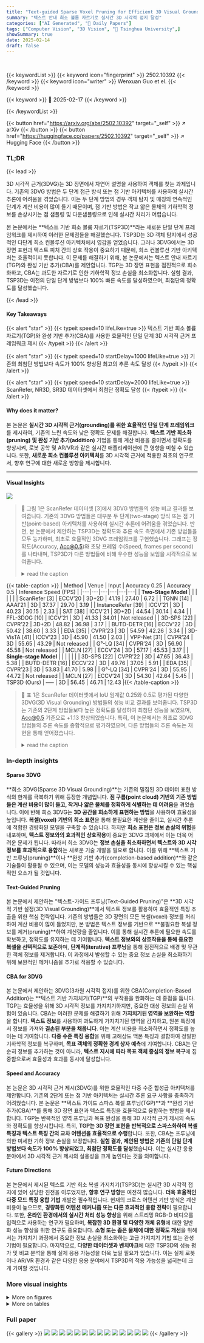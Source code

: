 ```yaml
---
title: "Text-guided Sparse Voxel Pruning for Efficient 3D Visual Grounding"
summary: "텍스트 안내 희소 볼륨 자르기로 실시간 3D 시각적 접지 달성"
categories: ["AI Generated", "🤗 Daily Papers"]
tags: ["Computer Vision", "3D Vision", "🏢 Tsinghua University",]
showSummary: true
date: 2025-02-14
draft: false
---
```


<br>

{{< keywordList >}}
{{< keyword icon="fingerprint" >}} 2502.10392 {{< /keyword >}}
{{< keyword icon="writer" >}} Wenxuan Guo et el. {{< /keyword >}}
 
{{< keyword >}} 🤗 2025-02-17 {{< /keyword >}}
 
{{< /keywordList >}}

{{< button href="https://arxiv.org/abs/2502.10392" target="_self" >}}
↗ arXiv
{{< /button >}}
{{< button href="https://huggingface.co/papers/2502.10392" target="_self" >}}
↗ Hugging Face
{{< /button >}}




### TL;DR


{{< lead >}}

3D 시각적 근거(3DVG)는 3D 장면에서 자연어 설명을 사용하여 객체를 찾는 과제입니다. 기존의 3DVG 방법은 두 단계 접근 방식 또는 점 기반 아키텍처를 사용하여 실시간 추론에 어려움을 겪었습니다. 이는 두 단계 방법의 경우 객체 탐지 및 매칭의 연속적인 단계가 계산 비용이 많이 들기 때문이며, 점 기반 방법은 작고 얇은 물체의 기하학적 정보를 손상시키는 점 샘플링 및 다운샘플링으로 인해 실시간 처리가 어렵습니다.

본 논문에서는 **텍스트 기반 희소 볼륨 자르기(TSP3D)**라는 새로운 단일 단계 프레임워크를 제시하여 이러한 문제점들을 해결했습니다. TSP3D는 3D 객체 탐지에서 성공적인 다단계 희소 컨볼루션 아키텍처에서 영감을 얻었습니다. 그러나 3DVG에서는 3D 장면 표현과 텍스트 피처 간의 상호 작용이 중요하기 때문에, 희소 컨볼루션 기반 아키텍처는 효율적이지 못합니다. 이 문제를 해결하기 위해, 본 논문에서는 텍스트 안내 자르기(TGP)와 완성 기반 추가(CBA)를 제안합니다. TGP는 3D 장면 표현을 점진적으로 희소화하고, CBA는 과도한 자르기로 인한 기하학적 정보 손실을 최소화합니다.  실험 결과, TSP3D는 이전의 단일 단계 방법보다 100% 빠른 속도를 달성하였으며, 최첨단의 정확도를 달성했습니다.

{{< /lead >}}


#### Key Takeaways

{{< alert "star" >}}
{{< typeit speed=10 lifeLike=true >}} 텍스트 기반 희소 볼륨 자르기(TGP)와 완성 기반 추가(CBA)를 사용한 효율적인 단일 단계 3D 시각적 근거 프레임워크 제시 {{< /typeit >}}
{{< /alert >}}

{{< alert "star" >}}
{{< typeit speed=10 startDelay=1000 lifeLike=true >}} 기존의 최첨단 방법보다 속도가 100% 향상된 최고의 추론 속도 달성 {{< /typeit >}}
{{< /alert >}}

{{< alert "star" >}}
{{< typeit speed=10 startDelay=2000 lifeLike=true >}} ScanRefer, NR3D, SR3D 데이터셋에서 최첨단 정확도 달성 {{< /typeit >}}
{{< /alert >}}

#### Why does it matter?
본 논문은 **실시간 3D 시각적 근거(grounding)를 위한 효율적인 단일 단계 프레임워크**를 제시하여, 기존의 느린 속도와 낮은 정확도 문제를 해결합니다. **텍스트 기반 희소화(pruning) 및 완성 기반 추가(addition)** 기법을 통해 계산 비용을 줄이면서 정확도를 향상시켜, 로봇 공학 및 AR/VR과 같은 실시간 애플리케이션에 큰 영향을 미칠 수 있습니다.  또한, **새로운 희소 컨볼루션 아키텍처**를 3D 시각적 근거에 적용한 최초의 연구로서, 향후 연구에 대한 새로운 방향을 제시합니다.

------
#### Visual Insights



![](https://arxiv.org/html/2502.10392/x1.png)

> 🔼 그림 1은 ScanRefer 데이터셋 [3]에서 3DVG 방법들의 성능 비교 결과를 보여줍니다.  기존의 3DVG 방법들은 대부분 두 단계(two-stage) 방식 또는 점 기반(point-based) 아키텍처를 사용하여 실시간 추론에 어려움을 겪었습니다.  반면, 본 논문에서 제안하는 TSP3D는 정확도와 추론 속도 측면에서 기존 방법들을 모두 능가하며, 최초로 효율적인 3DVG 프레임워크를 구현했습니다.  그래프는 정확도(Accuracy, Acc@0.5)와 초당 프레임 수(Speed, frames per second)를 나타내며, TSP3D가 다른 방법들에 비해 우수한 성능을 보임을 시각적으로 보여줍니다.
> <details>
> <summary>read the caption</summary>
> Figure 1: Comparison of 3DVG methods on ScanRefer dataset [3]. Our TSP3D surpasses existing methods in both accuracy and inference speed, achieving the first efficient 3DVG framework.
> </details>





{{< table-caption >}}
| Method | Venue | Input | Accuracy 0.25 | Accuracy 0.5 | Inference Speed (FPS) |
|---|---|---|---|---|---| 
| **Two-Stage Model** |  |  |  |  |  |
| ScanRefer [3] | ECCV’20 | 3D+2D | 41.19 | 27.40 | 6.72 |
| TGNN [14] | AAAI’21 | 3D | 37.37 | 29.70 | 3.19 |
| InstanceRefer [39] | ICCV’21 | 3D | 40.23 | 30.15 | 2.33 |
| SAT [38] | ICCV’21 | 3D+2D | 44.54 | 30.14 | 4.34 |
| FFL-3DOG [10] | ICCV’21 | 3D | 41.33 | 34.01 | Not released |
| 3D-SPS [22] | CVPR’22 | 3D+2D | 48.82 | 36.98 | 3.17 |
| BUTD-DETR [16] | ECCV’22 | 3D | 50.42 | 38.60 | 3.33 |
| EDA [35] | CVPR’23 | 3D | 54.59 | 42.26 | 3.34 |
| 3D-VisTA [41] | ICCV’23 | 3D | 45.90 | 41.50 | 2.03 |
| VPP-Net [31] | CVPR’24 | 3D | 55.65 | 43.29 | Not released |
| G³-LQ [34] | CVPR’24 | 3D | 56.90 | 45.58 | Not released |
| MCLN [27] | ECCV’24 | 3D | 57.17 | 45.53 | 3.17 |
| **Single-stage Model** |  |  |  |  |  |
| 3D-SPS [22] | CVPR’22 | 3D | 47.65 | 36.43 | 5.38 |
| BUTD-DETR [16] | ECCV’22 | 3D | 49.76 | 37.05 | 5.91 |
| EDA [35] | CVPR’23 | 3D | 53.83 | 41.70 | 5.98 |
| G³-LQ [34] | CVPR’24 | 3D | 55.95 | 44.72 | Not released |
| MCLN [27] | ECCV’24 | 3D | 54.30 | 42.64 | 5.45 |
| TSP3D (Ours) | —– | 3D | 56.45 | 46.71 | 12.43 |{{< /table-caption >}}

> 🔼 표 1은 ScanRefer 데이터셋에서 IoU 임계값 0.25와 0.5로 평가된 다양한 3DVG(3D Visual Grounding) 방법들의 성능 비교 결과를 보여줍니다. TSP3D는 기존의 2단계 방법들보다 높은 정확도를 달성하여 최첨단 성능을 보였으며, Acc@0.5 기준으로 +1.13 향상되었습니다. 특히, 이 논문에서는 최초로 3DVG 방법들의 추론 속도를 종합적으로 평가하였으며, 다른 방법들의 추론 속도는 재현을 통해 얻어졌습니다.
> <details>
> <summary>read the caption</summary>
> Table 1: Comparison of methods on the ScanRefer dataset evaluated at IoU thresholds of 0.25 and 0.5. TSP3D achieves state-of-the-art accuracy even compared with two-stage methods, with +1.131.13+1.13+ 1.13 lead on Acc@0.5. Notably, we are the first to comprehensively evaluate inference speed for 3DVG methods. The inference speeds of other methods are obtained through our reproduction.
> </details>





### In-depth insights


#### Sparse 3DVG
**희소 3DVG(Sparse 3D Visual Grounding)**는 기존의 밀집된 3D 데이터 표현 방식의 한계를 극복하기 위해 등장한 개념입니다.  **점 구름(point cloud) 기반의 기존 방법들은 계산 비용이 많이 들고, 작거나 얇은 물체를 정확하게 식별하는 데 어려움**을 겪었습니다. 이에 반해 희소 3DVG는 **3D 공간을 희소하게 표현하는 방법**을 사용하여 효율성을 높입니다.  **복셀(voxel) 기반의 희소 표현**을 통해 불필요한 계산을 줄이고, 실시간 추론에 적합한 경량화된 모델을 구축할 수 있습니다.  하지만 **희소 표현은 정보 손실의 위험**을 내포하며,  **텍스트 정보와의 효과적인 상호작용**이 중요한 3DVG 과제에서 이는 더욱 어려운 문제가 됩니다. 따라서 희소 3DVG는 **정보 손실을 최소화하면서 텍스트와 3D 시각 정보를 효과적으로 융합**하는 새로운 기술 개발을 필요로 합니다. 이를 위해 **텍스트 기반 프루닝(pruning)**이나 **완성 기반 추가(completion-based addition)**와 같은 기술들이 활용될 수 있으며, 이는 모델의 성능과 효율성을 동시에 향상시킬 수 있는 핵심적인 요소가 될 것입니다.

#### Text-Guided Pruning
본 논문에서 제안하는 "텍스트-가이드 프루닝(Text-Guided Pruning)"은 **3D 시각적 기반 설정(3D Visual Grounding)**에서 텍스트 정보를 활용하여 효율적인 특징 추출을 위한 핵심 전략입니다.  기존의 방법들은 3D 장면의 모든 복셀(voxel) 정보를 처리하여 계산 비용이 많이 들었지만,  본 방법은 텍스트 정보를 기반으로 **불필요한 복셀 정보를 제거(pruning)**하여 계산량을 줄입니다. 이를 통해 실시간 추론에 필요한 속도를 확보하고, 정확도를 유지하는 데 기여합니다.  **텍스트 정보와의 상호작용을 통해 중요한 복셀을 선택적으로 보존**하며,  **단계적(iterative) 프루닝**을 통해 점진적으로 배경 및 무관한 객체 정보를 제거합니다. 이 과정에서 발생할 수 있는 중요 정보 손실을 최소화하기 위해 보완적인 메커니즘을 추가로 적용할 수 있습니다.

#### CBA for 3DVG
본 논문에서 제안하는 3DVG(3차원 시각적 접지)를 위한 CBA(Completion-Based Addition)는 **텍스트 기반 가지치기(TGP)**의 부작용을 완화하는 데 중점을 둡니다. TGP는 효율성을 위해 3D 시각적 정보를 가지치기하지만, 중요한 대상 정보의 손실 위험이 있습니다. CBA는 이러한 문제를 해결하기 위해 **가지치기된 영역을 보완하는 역할**을 합니다.  **텍스트 정보**를 사용하여 과도하게 가지치기된 영역을 감지하고, 원본 특징에서 정보를 가져와 **결손된 부분을 채웁니다**. 이는 계산 비용을 최소화하면서 정확도를 높이는 데 기여합니다.  **다중 수준 특징 융합**을 위해 고해상도 백본 특징과 결합하여 정밀한 기하학적 정보를 복구하며, **목표 객체의 정확한 경계 상자 예측**에 기여합니다.  CBA는 단순히 정보를 추가하는 것이 아니라, **텍스트 지시에 따라 목표 객체 중심의 정보 복구**에 집중함으로써 효율성과 효과를 동시에 달성합니다.

#### Speed and Accuracy
본 논문은 3D 시각적 근거 제시(3DVG)를 위한 효율적인 다중 수준 합성곱 아키텍처를 제안합니다. 기존의 2단계 또는 점 기반 아키텍처는 실시간 추론 요구 사항을 충족하기 어려웠습니다. 본 논문은 **텍스트 가이드 스파스 복셀 프루닝(TGP)**과 **완성 기반 추가(CBA)**를 통해 3D 장면 표현과 텍스트 특징을 효율적으로 융합하는 방법을 제시합니다. TGP는 반복적인 영역 프루닝과 목표 완성을 통해 3D 시각적 근거 제시의 속도와 정확도를 향상시킵니다. 특히, **TGP는 3D 장면 표현을 반복적으로 스파스화하여 복셀 특징과 텍스트 특징 간의 교차 어텐션을 효율적으로 수행**합니다. 또한, CBA는 프루닝에 의한 미세한 기하 정보 손실을 보정합니다. **실험 결과, 제안된 방법은 기존의 단일 단계 방법보다 속도가 100% 향상되었고, 최첨단 정확도를 달성**했습니다.  이는 실시간 응용 분야에서 3D 시각적 근거 제시의 실용성을 크게 높인다는 것을 의미합니다.

#### Future Directions
본 논문에서 제시된 텍스트 기반 희소 복셀 가지치기(TSP3D)는 실시간 3D 시각적 접지에 있어 상당한 진전을 이루었지만, **향후 연구 방향**은 여전히 많습니다.  **더욱 효율적인 다중 모드 특징 융합 기법** 개발은 필수적입니다. 현재의 크로스 어텐션 기반 방식은 계산 비용이 높으므로, **경량화된 어텐션 메커니즘 또는 다른 효과적인 융합 전략**이 필요합니다. 또한, **온라인 환경에서의 실시간 처리 성능 향상**을 위해 스트리밍 RGB-D 비디오를 입력으로 사용하는 연구가 필요하며, **복잡한 3D 환경 및 다양한 개체 유형**에 대한 일반화 성능 향상을 위한 연구도 중요합니다.  **소형 또는 좁은 물체에 대한 정확도 개선**을 위해서는 가지치기 과정에서 중요한 정보 손실을 최소화하는 고급 가지치기 기법 또는 완성 기법이 필요합니다.  마지막으로, **다양한 데이터셋과 벤치마크**에 대한 TSP3D의 성능 평가 및 비교 분석을 통해 실제 응용 가능성을 더욱 높일 필요가 있습니다.  이는 실제 로봇이나 AR/VR 환경과 같은 다양한 응용 분야에서 TSP3D의 적용 가능성을 넓히는데 크게 기여할 것입니다.


### More visual insights

<details>
<summary>More on figures
</summary>


![](https://arxiv.org/html/2502.10392/x2.png)

> 🔼 그림 2는 제안된 TSP3D 모델의 구조를 보여줍니다. TSP3D는 다층 스파스 합성곱 신경망 구조를 기반으로 하며, 텍스트를 활용한 가지치기(TGP)와 완성 기반 추가(CBA)를 통해 효율적인 3D 시각적 근거 제시를 수행합니다. 그림의 오른쪽 (a)부터 (d)는 특징치 업샘플링 방법의 다양한 선택지를 보여줍니다. (a)는 텍스트 특징치와의 단순 결합으로 속도는 빠르지만 정확도가 떨어지는 방법입니다. (b)는 크로스-모달 어텐션 메커니즘을 통한 특징치 상호작용을 나타내지만, 많은 수의 복셀로 인해 제약이 있습니다. (c)는 제안된 TGP로, 텍스트 지침에 따라 복셀 특징치를 먼저 가지치기하여 복셀과 텍스트 특징치 간의 효율적인 상호작용을 가능하게 합니다. (d)는 FPS(farthest point sampling)와 보간법을 제거하고 다중 모달 특징치 상호작용을 하나로 통합하여 가지치기 전에 수행하는 TGP의 간소화된 버전입니다.
> <details>
> <summary>read the caption</summary>
> Figure 2: Illustration of TSP3D. TSP3D bulids on multi-level sparse convolutional architecture. It iteratively upsamples the voxel features with text-guided pruning (TGP), and fuses multi-level features via completion-based addition (CBA). (a) to (d) on the right side illustrate various options for feature upsampling. (a) refers to simple concatenation with text features, which is fast but less accurate. (b) refers to feature interaction through cross-modal attention mechanisms, which is constrained by the large number of voxels. (c) represents our proposed TGP, which first prunes voxel features under textual guidance and thus enables efficient interaction between voxel and text features. (d) shows a simplified version of TGP that removes farthest point sampling and interpolation, combines multi-modal feature interactions into a whole and moves it before pruning.
> </details>



![](https://arxiv.org/html/2502.10392/x5.png)

> 🔼 그림 3은 CBA(Completion-based Addition)의 작동 방식을 보여줍니다. 위쪽 그림 (b)는 대상 객체의 일부 특징이 잘려나가는 과정(과도한 가지치기)을 보여줍니다. 아래쪽 그림 (c)는 CBA를 통해 잘려나간 부분을 복원하여 예측된 완성된 특징들을 보여줍니다.  CBA는 과도한 가지치기로 인해 손실될 수 있는 중요한 기하학적 정보를 복구하는 역할을 합니다.  즉, 그림 (b)에서 잘려나간 부분을 그림 (c)처럼 복원하여 더욱 정확한 바운딩 박스 예측을 가능하게 합니다.
> <details>
> <summary>read the caption</summary>
> Figure 3: Illustration of completion-based addition. The upper figure (b) illustrates an example of over-pruning on the target. The lower figure (c) shows the completed features predicted by CBA.
> </details>



![](https://arxiv.org/html/2502.10392/x6.png)

> 🔼 표 3은 제안된 TGP(Text-guided Pruning)와 CBA(Completion-based Addition)의 영향을 ScanRefer 데이터셋에서 평가한 결과를 보여줍니다.  TGP는 텍스트 정보를 사용하여 불필요한 복셀 특징들을 제거하여 계산 비용을 줄이고, CBA는 TGP로 인해 잘못 제거될 수 있는 중요한 정보를 복구합니다.  이 표는 TGP와 CBA를 적용했을 때 ScanRefer 데이터셋에서의 정확도(Accuracy)와 속도(Speed) 변화를 보여줌으로써, 두 기법의 효과를 정량적으로 분석합니다.  각 열은 TGP와 CBA의 적용 여부를 나타내고, 정확도는 IoU(Intersection over Union) 임계값 0.25와 0.5일 때의 Acc@mIoU 값을 나타내며, 속도는 초당 프레임 수(FPS)로 표시됩니다.
> <details>
> <summary>read the caption</summary>
> Table 3: Impact of the proposed TGP and CBA. Evaluated on ScanRefer.
> </details>



![](https://arxiv.org/html/2502.10392/x7.png)

> 🔼 표 4는 ScanRefer 데이터셋에서 수행된 실험 결과로, 두 가지 CBA(Completion-based Addition)의 영향을 서로 다른 수준(level)에서 비교 분석한 것입니다. CBA는 voxel feature pruning으로 인해 손실될 수 있는 중요한 정보를 보완하기 위한 기법입니다. 이 표는 각 CBA가 적용된 경우와 적용되지 않은 경우의 성능(Accuracy) 및 속도(Speed)를 비교하여 CBA의 효과와 적용 수준에 따른 영향을 보여줍니다.  다시 말해, 이 표는 다층 구조의 sparse convolution 네트워크에서 각 레벨에 CBA를 적용했을 때 성능과 속도에 어떤 영향을 미치는지 보여줍니다.
> <details>
> <summary>read the caption</summary>
> Table 4: Influence of the two CBAs at different levels. Evaluated on ScanRefer.
> </details>



![](https://arxiv.org/html/2502.10392/x8.png)

> 🔼 표 5는 ScanRefer 데이터셋에서 다양한 특징치 업샘플링 방법의 영향을 보여줍니다.  다양한 업샘플링 기법 (단순 연결, 어텐션 메커니즘, 텍스트 기반 가지치기, 단순화된 텍스트 기반 가지치기)을 사용하여 정확도(Acc@0.25, Acc@0.5)와 추론 속도(FPS)의 변화를 비교 분석합니다. 이 표는 텍스트 기반 가지치기 기법이 효율성과 정확성을 모두 높이는 데 효과적임을 보여주는 실험 결과를 제시합니다.
> <details>
> <summary>read the caption</summary>
> Table 5: Influence of different feature upsampling methods. Evaluated on ScanRefer.
> </details>



</details>




<details>
<summary>More on tables
</summary>


{{< table-caption >}}
| Method | Venue | Pipeline | Nr3D | Sr3D |
|---|---|---|---|---|
| InstanceRefer [39] | ICCV’21 | Two-stage (gt) | 38.8 | 48.0 |
| LanguageRefer [28] | CoRL’22 | Two-stage (gt) | 43.9 | 56.0 |
| 3D-SPS [22] | CVPR’22 | Two-stage (gt) | 51.5 | 62.6 |
| MVT [15] | CVPR’22 | Two-stage (gt) | 55.1 | 64.5 |
| BUTD-DETR [16] | ECCV’22 | Two-stage (gt) | 54.6 | 67.0 |
| EDA [35] | CVPR’23 | Two-stage (gt) | 52.1 | 68.1 |
| VPP-Net [31] | CVPR’24 | Two-stage (gt) | 56.9 | 68.7 |
| G³-LQ [34] | CVPR’24 | Two-stage (gt) | 58.4 | 73.1 |
| MCLN [27] | ECCV’24 | Two-stage (gt) | 59.8 | 68.4 |
| InstanceRefer [39] | ICCV’21 | Two-stage (det) | 29.9 | 31.5 |
| LanguageRefer [28] | CoRL’22 | Two-stage (det) | 28.6 | 39.5 |
| BUTD-DETR [16] | ECCV’22 | Two-stage (det) | 43.3 | 52.1 |
| EDA [35] | CVPR’23 | Two-stage (det) | 40.7 | 49.9 |
| MCLN [27] | ECCV’24 | Two-stage (det) | 46.1 | 53.9 |
| 3D-SPS [22] | CVPR’22 | Single-stage | 39.2 | 47.1 |
| BUTD-DETR [16] | ECCV’22 | Single-stage | 38.7 | 50.1 |
| EDA [35] | CVPR’23 | Single-stage | 40.0 | 49.7 |
| MCLN [27] | ECCV’24 | Single-stage | 45.7 | 53.4 |
| TSP3D (Ours) | —– | Single-stage | 48.7 | 57.1 |{{< /table-caption >}}
> 🔼 표 2는 Nr3D 및 Sr3D 데이터셋에 대한 정량적 비교 결과를 보여줍니다. 실제 응용 프로그램에서는 사용할 수 없으므로 Ground Truth 박스를 사용하는 2단계 방식은 제외하고 세 가지 파이프라인(Ground Truth 박스 사용 2단계 방식, 검출 박스 사용 2단계 방식, 단일 단계 방식)에서 평가를 수행했습니다. TSP3D는 Nr3D에서 +2.6%, SR3D에서 +3.2%의 성능 향상을 보이며 우수한 성능을 보여줍니다.
> <details>
> <summary>read the caption</summary>
> Table 2: Quantitative comparisons on Nr3D and Sr3D datasets. We evaluate under three pipelines, noting that the Two-stage using Ground-Truth Boxes is impractical for real-world applications. TSP3D exhibits significant superiority, with leads of +2.6%percent2.6+2.6\%+ 2.6 % and +3.2%percent3.2+3.2\%+ 3.2 % on NR3D and SR3D respectively.
> </details>

{{< table-caption >}}
| ID | TGP | CBA | Accuracy (0.25) | Accuracy (0.5) | Speed (FPS) |
|---|---|---|---|---|---| 
| (a) |  |  | 40.13 | 32.87 | **14.58** |
| (b) | ✓ |  | 55.20 | 46.15 | 13.22 |
| (c) |  | ✓ | 41.34 | 33.09 | 13.51 |
| (d) | ✓ | ✓ | **56.45** | **46.71** | 12.43 |{{< /table-caption >}}
> 🔼 표 6은 ScanRefer 데이터셋 [3]에서 다양한 단일 단계 아키텍처의 계산 비용에 대한 자세한 비교를 보여줍니다. 표의 숫자는 초당 프레임 수(FPS)를 나타냅니다. TSP3D는 다른 방법들과 비교하여 모든 구성 요소에서 우수한 처리 속도를 보여주며, 특히 희소 합성곱 백본의 추론 속도는 기존의 점 기반 백본보다 세 배 더 빠릅니다. 이 표는 단일 단계 3DVG 모델의 다양한 구성 요소(텍스트 분리, 시각적 백본, 텍스트 백본, 다중 모드 융합, 헤드)의 추론 속도를 비교 분석하여 TSP3D의 효율성을 강조합니다.
> <details>
> <summary>read the caption</summary>
> Table 6: Detailed comparison of computational cost for different single-stage architectures on the ScanRefer dataset [3]. The numbers in the table represent frames per second (FPS). TSP3D demonstrates superior processing speed across all components compared to other methods, with the inference speed of the sparse convolution backbone being three times faster than that of the point-based backbone.
> </details>

{{< table-caption >}}
| ID | CBA (level 2) | CBA (level 1) | Accuracy 0.25 | Accuracy 0.5 | Speed (FPS) |
|---|---|---|---|---|---| 
| (a) |  |  | 55.20 | 46.15 | **13.22** |
| (b) | ✓ |  | 55.17 | 46.06 | 12.79 |
| (c) |  | ✓ | **56.45** | **46.71** | 12.43 |
| (d) | ✓ | ✓ | 56.22 | 46.68 | 12.19 |{{< /table-caption >}}
> 🔼 표 7은 ScanRefer 데이터셋 [3]에서 IoU 임계값 0.25와 0.5를 사용하여 평가한 다양한 3DVG 방법들의 상세 비교 결과를 보여줍니다. TSP3D는 Acc@0.5에서 기존 최고 성능보다 +1.13 향상된 성능을 달성하여, 2단계 방법들과 비교했을 때도 최첨단 성능을 달성했습니다.  여러 하위 데이터셋에서 TSP3D는 1단계 및 2단계 최첨단 방법들과 비슷한 정확도를 달성했습니다. 또한 TSP3D는 이전 방법들보다 훨씬 높은 효율성을 보여줍니다.
> <details>
> <summary>read the caption</summary>
> Table 7: Detailed comparison of methods on the ScanRefer dataset [3] evaluated at IoU thresholds of 0.25 and 0.5. TSP3D achieves state-of-the-art accuracy even compared with two-stage methods, with +1.131.13+1.13+ 1.13 lead on Acc@0.5. In various subsets, TSP3D achieves comparable accuracy to both single-stage and two-stage state-of-the-art methods. Additionally, TSP3D demonstrates a level of efficiency that previous methods lack.
> </details>

</details>




### Full paper

{{< gallery >}}
<img src="paper_images/1.png" class="grid-w50 md:grid-w33 xl:grid-w25" />
<img src="paper_images/2.png" class="grid-w50 md:grid-w33 xl:grid-w25" />
<img src="paper_images/3.png" class="grid-w50 md:grid-w33 xl:grid-w25" />
<img src="paper_images/4.png" class="grid-w50 md:grid-w33 xl:grid-w25" />
<img src="paper_images/5.png" class="grid-w50 md:grid-w33 xl:grid-w25" />
<img src="paper_images/6.png" class="grid-w50 md:grid-w33 xl:grid-w25" />
<img src="paper_images/7.png" class="grid-w50 md:grid-w33 xl:grid-w25" />
<img src="paper_images/8.png" class="grid-w50 md:grid-w33 xl:grid-w25" />
<img src="paper_images/9.png" class="grid-w50 md:grid-w33 xl:grid-w25" />
<img src="paper_images/10.png" class="grid-w50 md:grid-w33 xl:grid-w25" />
<img src="paper_images/11.png" class="grid-w50 md:grid-w33 xl:grid-w25" />
<img src="paper_images/12.png" class="grid-w50 md:grid-w33 xl:grid-w25" />
<img src="paper_images/13.png" class="grid-w50 md:grid-w33 xl:grid-w25" />
<img src="paper_images/14.png" class="grid-w50 md:grid-w33 xl:grid-w25" />
{{< /gallery >}}